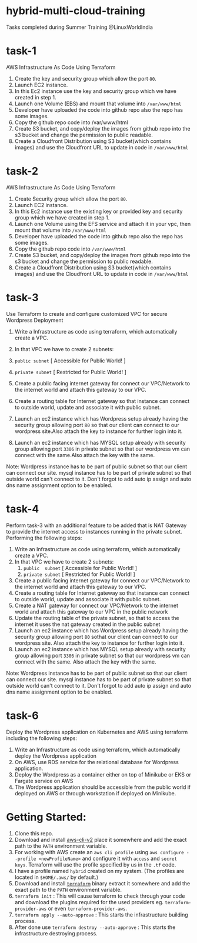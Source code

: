# hybrid-multi-cloud-training
 Tasks completed during Summer Training @LinuxWorldIndia
 
# task-1
 AWS Infrastructure As Code Using Terraform
 
1. Create the key and security group which allow the port `80`.
1. Launch EC2 instance.
1. In this Ec2 instance use the key and security group which we have created in step 1.
1. Launch one Volume (EBS) and mount that volume into `/var/www/html`
1. Developer have uploaded the code into github repo also the repo has some images.
1. Copy the github repo code into /var/www/html
1. Create S3 bucket, and copy/deploy the images from github repo into the s3 bucket and change the permission to public readable.
1. Create a Cloudfront Distribution using S3 bucket(which contains images) and use the Cloudfront URL to update in code in `/var/www/html`
 
# task-2
 AWS Infrastructure As Code Using Terraform

1. Create Security group which allow the port `80`.
1. Launch EC2 instance.
1. In this Ec2 instance use the existing key or provided key and security group which we have created in step 1.
1. Launch one Volume using the EFS service and attach it in your vpc, then mount that volume into `/var/www/html`
1. Developer have uploaded the code into github repo also the repo has some images.
1. Copy the github repo code into `/var/www/html`
1. Create S3 bucket, and copy/deploy the images from github repo into the s3 bucket and change the permission to public readable.
1. Create a Cloudfront Distribution using S3 bucket(which contains images) and use the Cloudfront URL to update in code in `/var/www/html`

# task-3
 Use Terraform to create and configure customized VPC for secure Wordpress Deployment

1. Write a Infrastructure as code using terraform, which automatically create a VPC.

1. In that VPC we have to create 2 subnets:

 1. `public subnet` [ Accessible for Public World! ] 

 1. `private subnet` [ Restricted for Public World! ]

1. Create a public facing internet gateway for connect our VPC/Network to the internet world and attach this gateway to our VPC.

1. Create a routing table for Internet gateway so that instance can connect to outside world, update and associate it with public subnet.

1. Launch an ec2 instance which has Wordpress setup already having the security group allowing port `80` so that our client can connect to our wordpress site.Also attach the key to instance for further login into it.

1. Launch an ec2 instance which has MYSQL setup already with security group allowing port `3306` in private subnet so that our wordpress vm can connect with the same.Also attach the key with the same.

Note: Wordpress instance has to be part of public subnet so that our client can connect our site. mysql instance has to be part of private subnet so that outside world can't connect to it. Don't forgot to add auto ip assign and auto dns name assignment option to be enabled.

# task-4
Perform task-3 with an additional feature to be added that is NAT Gateway to provide the internet access to instances running in the private subnet.
Performing the following steps:
1. Write an Infrastructure as code using terraform, which automatically create a VPC.
1. In that VPC we have to create 2 subnets:
    1.   `public  subnet` [ Accessible for Public World! ] 
    2.   `private subnet` [ Restricted for Public World! ]
1. Create a public facing internet gateway for connect our VPC/Network to the internet world and attach this gateway to our VPC.
1. Create  a routing table for Internet gateway so that instance can connect to outside world, update and associate it with public subnet.
1. Create a NAT gateway for connect our VPC/Network to the internet world  and attach this gateway to our VPC in the public network
1. Update the routing table of the private subnet, so that to access the internet it uses the nat gateway created in the public subnet
1. Launch an ec2 instance which has Wordpress setup already having the security group allowing  port `80` sothat our client can connect to our wordpress site. Also attach the key to instance for further login into it.
1. Launch an ec2 instance which has MYSQL setup already with security group allowing  port `3306` in private subnet so that our wordpress vm can connect with the same. Also attach the key with the same.

Note: Wordpress instance has to be part of public subnet so that our client can connect our site. 
mysql instance has to be part of private  subnet so that outside world can't connect to it.
Don't forgot to add auto ip assign and auto dns name assignment option to be enabled.

# task-6
Deploy the Wordpress application on Kubernetes and AWS using terraform including the following steps:
1. Write an Infrastructure as code using terraform, which automatically deploy the Wordpress application
1. On AWS, use RDS service for the relational database for Wordpress application.
1. Deploy the Wordpress as a container either on top of Minikube or EKS or Fargate service on AWS
1. The Wordpress application should be accessible from the public world if deployed on AWS or through workstation if deployed on Minikube.

# Getting Started:
1. Clone this repo.
1. Download and install [aws-cli-v2](https://awscli.amazonaws.com/AWSCLIV2.msi) place it somewhere and add the exact path to the `PATH` environment variable.
1. For working with AWS create an `aws cli profile` using `aws configure --profile <newProfileName>` and configure it with `access` and `secret keys`. Terraform will use the profile specified by us in the `.tf` code.
1. I have a profile named `hybrid` created on my system. (The profiles are located in `$HOME/.aws/` by default.)
1. Download and install [`terraform`](https://www.terraform.io/downloads.html) binary extract it somewhere and add the exact path to the `PATH` environment variable.
1. `terraform init` : This will cause terraform to check through your code and download the plugins required for the used providers eg. `terraform-provider-aws` or even `terraform-provider-aws`.
1. `terraform apply --auto-approve` : This starts the infrastructure building process.
1. After done use `terraform destroy --auto-approve` : This starts the infrastructure destroying process.

